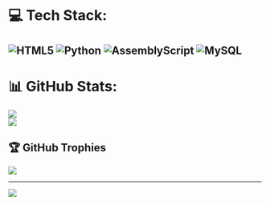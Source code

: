 # 💻 Tech Stack:
![HTML5](https://img.shields.io/badge/html5-%23E34F26.svg?style=for-the-badge&logo=html5&logoColor=white) ![Python](https://img.shields.io/badge/python-3670A0?style=for-the-badge&logo=python&logoColor=ffdd54) ![AssemblyScript](https://img.shields.io/badge/assembly%20script-%23000000.svg?style=for-the-badge&logo=assemblyscript&logoColor=white) ![MySQL](https://img.shields.io/badge/mysql-4479A1.svg?style=for-the-badge&logo=mysql&logoColor=white)
---



# 📊 GitHub Stats:
![](https://nirzak-streak-stats.vercel.app/?user=cianuro123&theme=dark&hide_border=false)<br/>
![](https://github-readme-stats.vercel.app/api/top-langs/?username=cianuro123&theme=dark&hide_border=false&include_all_commits=false&count_private=false&layout=compact)

## 🏆 GitHub Trophies
![](https://github-profile-trophy.vercel.app/?username=cianuro123&theme=radical&no-frame=false&no-bg=true&margin-w=4)

---
[![](https://visitcount.itsvg.in/api?id=cianuro123&icon=0&color=0)](https://visitcount.itsvg.in)

<!-- Proudly created with GPRM ( https://gprm.itsvg.in ) -->
